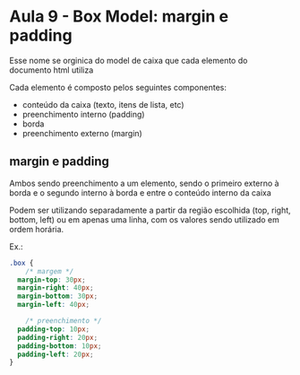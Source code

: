 # Aula 9 - Box Model: margin e padding
Esse nome se orginica do model de caixa que cada elemento do documento html utiliza

Cada elemento é composto pelos seguintes componentes:
- conteúdo da caixa (texto, itens de lista, etc)
- preenchimento interno (padding)
- borda
- preenchimento externo (margin)

## margin e padding
Ambos sendo preenchimento a um elemento, sendo o primeiro externo à borda e o segundo interno à borda e entre o 
conteúdo interno da caixa

Podem ser utilizando separadamente a partir da região escolhida (top, right, bottom, left) ou em apenas uma linha, 
com os valores sendo utilizado em ordem horária.

Ex.:
``` css
.box {
	/* margem */
  margin-top: 30px;
  margin-right: 40px;
  margin-bottom: 30px;
  margin-left: 40px;

	/* preenchimento */
  padding-top: 10px;
  padding-right: 20px;
  padding-bottom: 10px;
  padding-left: 20px;
}
```